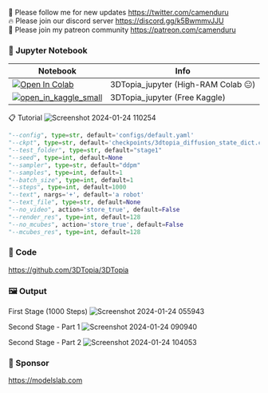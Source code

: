 🐣 Please follow me for new updates https://twitter.com/camenduru <br />
🔥 Please join our discord server https://discord.gg/k5BwmmvJJU <br />
🥳 Please join my patreon community https://patreon.com/camenduru <br />

### 🍊 Jupyter Notebook

| Notebook | Info
| --- | --- |
[![Open In Colab](https://colab.research.google.com/assets/colab-badge.svg)](https://colab.research.google.com/github/camenduru/3DTopia-jupyter/blob/main/3DTopia_jupyter.ipynb) | 3DTopia_jupyter (High-RAM Colab 😐)
[![open_in_kaggle_small](https://user-images.githubusercontent.com/54370274/228924833-17316feb-d0fe-4249-90ba-682930ba11e5.svg)](https://kaggle.com/camenduru/3dtopia) | 3DTopia_jupyter (Free Kaggle)

📋 Tutorial
![Screenshot 2024-01-24 110254](https://github.com/camenduru/3DTopia-jupyter/assets/54370274/29ded333-1858-4e9b-8b72-4e7e995e947f)
```py
"--config", type=str, default='configs/default.yaml'
"--ckpt", type=str, default='checkpoints/3dtopia_diffusion_state_dict.ckpt'
"--test_folder", type=str, default="stage1"
"--seed", type=int, default=None
"--sampler", type=str, default="ddpm"
"--samples", type=int, default=1
"--batch_size", type=int, default=1
"--steps", type=int, default=1000
"--text", nargs='+', default='a robot'
"--text_file", type=str, default=None
"--no_video", action='store_true', default=False
"--render_res", type=int, default=128
"--no_mcubes", action='store_true', default=False
"--mcubes_res", type=int, default=128
```

### 🧬 Code
https://github.com/3DTopia/3DTopia

### 🖼 Output
First Stage (1000 Steps)
![Screenshot 2024-01-24 055943](https://github.com/camenduru/3DTopia-jupyter/assets/54370274/a7ad0d55-1a81-4253-bfae-19504e2febbf)

Second Stage - Part 1
![Screenshot 2024-01-24 090940](https://github.com/camenduru/3DTopia-jupyter/assets/54370274/a11c735d-4c17-4613-9ace-4dcabc935098)

Second Stage - Part 2
![Screenshot 2024-01-24 104053](https://github.com/camenduru/3DTopia-jupyter/assets/54370274/ae48375e-b8f8-4521-b0b5-7f466b132901)

### 🏢 Sponsor
https://modelslab.com
